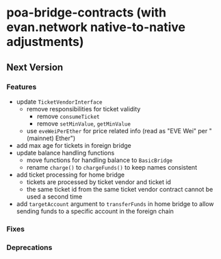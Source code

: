 # poa-bridge-contracts (with evan.network native-to-native adjustments)

## Next Version
### Features
- update `TicketVendorInterface`
  + remove responsibilities for ticket validity
    * remove `consumeTicket`
    * remove `setMinValue`, `getMinValue`
  + use `eveWeiPerEther` for price related info (read as "EVE Wei" per "(mainnet) Ether")
- add max age for tickets in foreign bridge
- update balance handling functions
  + move functions for handling balance to `BasicBridge`
  + rename `charge()` to `chargeFunds()` to keep names consistent
- add ticket processing for home bridge
  + tickets are processed by ticket vendor and ticket id
  + the same ticket id from the same ticket vendor contract cannot be used a second time
- add `targetAccount` argument to `transferFunds` in home bridge to allow sending funds to a specific account in the foreign chain

### Fixes
### Deprecations

